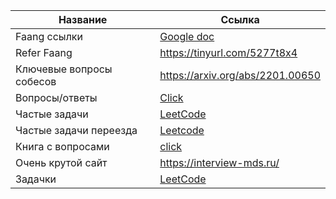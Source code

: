 

| Название | Ссылка |
| ------ | ------ |
| Faang ссылки | [Google doc](https://docs.google.com/document/d/1RKzJA7UHj3UKMFxK4Bluy-gB7Sf2fk0mUlCPs76Z07k/edit)|
| Refer Faang | https://tinyurl.com/5277t8x4 |
|Ключевые вопросы собесов|https://arxiv.org/abs/2201.00650|
|Вопросы/ответы|[Click](https://github.com/youssefHosni/Data-Science-Interview-Questions-Answers)|
|Частые задачи|[LeetCode](https://github.com/olegoratovskiy/leetcode-frequently-asked-questions)|
|Частые задачи переезда|[Leetcode](https://github.com/olegoratovskiy/leetcode-frequently-asked-questions)|
|Книга с вопросами|[click](https://huyenchip.com/ml-interviews-book/contents/2.4-red-flags.html)|
|Очень крутой сайт|https://interview-mds.ru/|
|Задачки|[LeetCode](https://leetcode.com/discuss/general-discussion/1152824/cracking-the-coding-interview-6th-edition-in-leetcode)|

